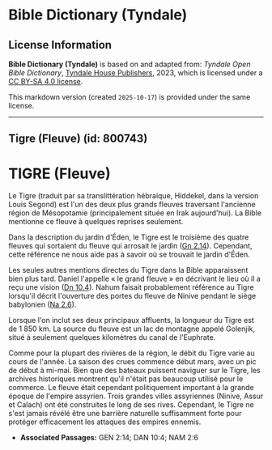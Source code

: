 # Bible Dictionary (Tyndale)

## License Information

**Bible Dictionary (Tyndale)** is based on and adapted from: _Tyndale Open Bible Dictionary_, [Tyndale House Publishers](https://tyndaleopenresources.com/), 2023, which is licensed under a [CC BY-SA 4.0 license](https://creativecommons.org/licenses/by-sa/4.0/legalcode.en).

This markdown version (created `2025-10-17`) is provided under the same license.



--------------------------------

## Tigre (Fleuve) (id: 800743)

TIGRE (Fleuve)
==============

Le Tigre (traduit par sa translittération hébraique, Hiddekel, dans la version Louis Segond) est l'un des deux plus grands fleuves traversant l'ancienne région de Mésopotamie (principalement située en Irak aujourd'hui). La Bible mentionne ce fleuve à quelques reprises seulement.

Dans la description du jardin d'Éden, le Tigre est le troisième des quatre fleuves qui sortaient du fleuve qui arrosait le jardin ([Gn 2\.14](https://ref.ly/Gen2:14)). Cependant, cette référence ne nous aide pas à savoir où se trouvait le jardin d'Éden.

Les seules autres mentions directes du Tigre dans la Bible apparaissent bien plus tard. Daniel l'appelle « le grand fleuve » en décrivant le lieu où il a reçu une vision ([Dn 10\.4](https://ref.ly/Dan10:4)). Nahum faisait probablement référence au Tigre lorsqu'il décrit l'ouverture des portes du fleuve de Ninive pendant le siège babylonien ([Na 2\.6](https://ref.ly/Nah2:6)).

Lorsque l'on inclut ses deux principaux affluents, la longueur du Tigre est de 1 850 km. La source du fleuve est un lac de montagne appelé Golenjik, situé à seulement quelques kilomètres du canal de l'Euphrate.

Comme pour la plupart des rivières de la région, le débit du Tigre varie au cours de l'année. La saison des crues commence début mars, avec un pic de début à mi\-mai. Bien que des bateaux puissent naviguer sur le Tigre, les archives historiques montrent qu'il n'était pas beaucoup utilisé pour le commerce. Le fleuve était cependant politiquement important à la grande époque de l'empire assyrien. Trois grandes villes assyriennes (Ninive, Assur et Calach) ont été construites le long de ses rives. Cependant, le Tigre ne s'est jamais révélé être une barrière naturelle suffisamment forte pour protéger efficacement les attaques des empires ennemis.

* **Associated Passages:** GEN 2:14; DAN 10:4; NAM 2:6

